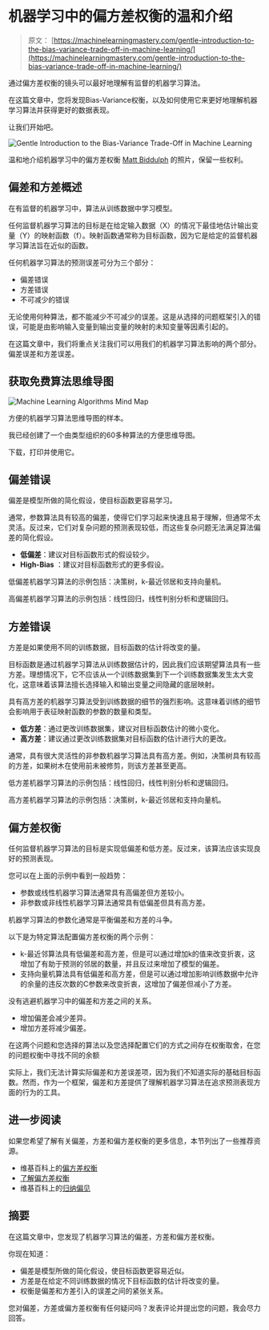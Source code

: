 # 机器学习中的偏方差权衡的温和介绍

> 原文： [https://machinelearningmastery.com/gentle-introduction-to-the-bias-variance-trade-off-in-machine-learning/](https://machinelearningmastery.com/gentle-introduction-to-the-bias-variance-trade-off-in-machine-learning/)

通过偏方差权衡的镜头可以最好地理解有监督的机器学习算法。

在这篇文章中，您将发现Bias-Variance权衡，以及如何使用它来更好地理解机器学习算法并获得更好的数据表现。

让我们开始吧。

![Gentle Introduction to the Bias-Variance Trade-Off in Machine Learning](img/0ce051963c8ffed602c24e39a03b7b26.jpg)

温和地介绍机器学习中的偏方差权衡
[Matt Biddulph](https://www.flickr.com/photos/mbiddulph/3188732826) 的照片，保留一些权利。

## 偏差和方差概述

在有监督的机器学习中，算法从训练数据中学习模型。

任何监督机器学习算法的目标是在给定输入数据（X）的情况下最佳地估计输出变量（Y）的映射函数（f）。映射函数通常称为目标函数，因为它是给定的监督机器学习算法旨在近似的函数。

任何机器学习算法的预测误差可分为三个部分：

*   偏差错误
*   方差错误
*   不可减少的错误

无论使用何种算法，都不能减少不可减少的误差。这是从选择的问题框架引入的错误，可能是由影响输入变量到输出变量的映射的未知变量等因素引起的。

在这篇文章中，我们将重点关注我们可以用我们的机器学习算法影响的两个部分。偏差误差和方差误差。

## 获取免费算法思维导图

![Machine Learning Algorithms Mind Map](img/2ce1275c2a1cac30a9f4eea6edd42d61.jpg)

方便的机器学习算法思维导图的样本。

我已经创建了一个由类型组织的60多种算法的方便思维导图。

下载，打印并使用它。

## 偏差错误

偏差是模型所做的简化假设，使目标函数更容易学习。

通常，参数算法具有较高的偏差，使得它们学习起来快速且易于理解，但通常不太灵活。反过来，它们对复杂问题的预测表现较低，而这些复杂问题无法满足算法偏差的简化假设。

*   **低偏差**：建议对目标函数形式的假设较少。
*   **High-Bias** ：建议对目标函数形式的更多假设。

低偏差机器学习算法的示例包括：决策树，k-最近邻居和支持向量机。

高偏差机器学习算法的示例包括：线性回归，线性判别分析和逻辑回归。

## 方差错误

方差是如果使用不同的训练数据，目标函数的估计将改变的量。

目标函数是通过机器学习算法从训练数据估计的，因此我们应该期望算法具有一些方差。理想情况下，它不应该从一个训练数据集到下一个训练数据集发生太大变化，这意味着该算法擅长选择输入和输出变量之间隐藏的底层映射。

具有高方差的机器学习算法受到训练数据的细节的强烈影响。这意味着训练的细节会影响用于表征映射函数的参数的数量和类型。

*   **低方差**：通过更改训练数据集，建议对目标函数估计的微小变化。
*   **高方差**：建议通过更改训练数据集对目标函数的估计进行大的更改。

通常，具有很大灵活性的非参数机器学习算法具有高方差。例如，决策树具有较高的方差，如果树木在使用前未被修剪，则该方差甚至更高。

低方差机器学习算法的示例包括：线性回归，线性判别分析和逻辑回归。

高方差机器学习算法的示例包括：决策树，k-最近邻居和支持向量机。

## 偏方差权衡

任何监督机器学习算法的目标是实现低偏差和低方差。反过来，该算法应该实现良好的预测表现。

您可以在上面的示例中看到一般趋势：

*   参数或线性机器学习算法通常具有高偏差但方差较小。
*   非参数或非线性机器学习算法通常具有低偏差但具有高方差。

机器学习算法的参数化通常是平衡偏差和方差的斗争。

以下是为特定算法配置偏方差权衡的两个示例：

*   k-最近邻算法具有低偏差和高方差，但是可以通过增加k的值来改变折衷，这增加了有助于预测的邻居的数量，并且反过来增加了模型的偏差。
*   支持向量机算法具有低偏差和高方差，但是可以通过增加影响训练数据中允许的余量的违反次数的C参数来改变折衷，这增加了偏差但减小了方差。

没有逃避机器学习中的偏差和方差之间的关系。

*   增加偏差会减少差异。
*   增加方差将减少偏差。

在这两个问题和您选择的算法以及您选择配置它们的方式之间存在权衡取舍，在您的问题权衡中寻找不同的余额

实际上，我们无法计算实际偏差和方差误差项，因为我们不知道实际的基础目标函数。然而，作为一个框架，偏差和方差提供了理解机器学习算法在追求预测表现方面的行为的工具。

## 进一步阅读

如果您希望了解有关偏差，方差和偏方差权衡的更多信息，本节列出了一些推荐资源。

*   维基百科上的[偏方差权衡](https://en.wikipedia.org/wiki/Bias%E2%80%93variance_tradeoff)
*   [了解偏方差权衡](http://scott.fortmann-roe.com/docs/BiasVariance.html)
*   维基百科上的[归纳偏见](https://en.wikipedia.org/wiki/Inductive_bias)

## 摘要

在这篇文章中，您发现了机器学习算法的偏差，方差和偏方差权衡。

你现在知道：

*   偏差是模型所做的简化假设，使目标函数更容易近似。
*   方差是在给定不同训练数据的情况下目标函数的估计将改变的量。
*   权衡是偏差和方差引入的误差之间的紧张关系。

您对偏差，方差或偏方差权衡有任何疑问吗？发表评论并提出您的问题，我会尽力回答。